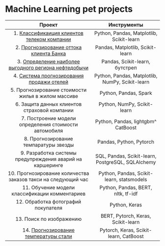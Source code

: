 # Machine Learning pet projects
| Проект | Инструменты | 
 |:---------------------------:| :---------------------------:|
| 1. [Классификаиция клиентов телеком компании](https://github.com/mcgrozov/ml_projects-/blob/main/%20%D0%9A%D0%BB%D0%B0%D1%81%D1%81%D0%B8%D1%84%D0%B8%D0%BA%D0%B0%D0%B8%D1%86%D0%B8%D1%8F%20%D0%BA%D0%BB%D0%B8%D0%B5%D0%BD%D1%82%D0%BE%D0%B2%20%D1%82%D0%B5%D0%BB%D0%B5%D0%BA%D0%BE%D0%BC%20%D0%BA%D0%BE%D0%BC%D0%BF%D0%B0%D0%BD%D0%B8%D0%B8.ipynb) | Python, Pandas, Matplotlib, Scikit-learn |
| 2. [Прогнозирование оттока клиента Банка](https://github.com/mcgrozov/ml_projects-/blob/main/%D0%9F%D1%80%D0%BE%D0%B3%D0%BD%D0%BE%D0%B7%D0%B8%D1%80%D0%BE%D0%B2%D0%B0%D0%BD%D0%B8%D0%B5%20%D0%BE%D1%82%D1%82%D0%BE%D0%BA%D0%B0%20%D0%BA%D0%BB%D0%B8%D0%B5%D0%BD%D1%82%D0%B0%20%D0%91%D0%B0%D0%BD%D0%BA%D0%B0.ipynb) | Pandas, Matplotlib, Scikit-learn | 
| 3. [Определение наиболее выгодного региона нефтедобычи](https://github.com/mcgrozov/ml_projects-/blob/main/%D0%9E%D0%BF%D1%80%D0%B5%D0%B4%D0%B5%D0%BB%D0%B5%D0%BD%D0%B8%D0%B5%20%D0%BD%D0%B0%D0%B8%D0%B1%D0%BE%D0%BB%D0%B5%D0%B5%20%D0%B2%D1%8B%D0%B3%D0%BE%D0%B4%D0%BD%D0%BE%D0%B3%D0%BE%20%D1%80%D0%B5%D0%B3%D0%B8%D0%BE%D0%BD%D0%B0%20%D0%BD%D0%B5%D1%84%D1%82%D0%B5%D0%B4%D0%BE%D0%B1%D1%8B%D1%87%D0%B8.ipynb) | Pandas, Scikit-learn, бутстреп |
| 4. [Система прогнозирования продажи отелей](https://github.com/mcgrozov/ml_projects-/blob/main/%D0%A1%D0%B8%D1%81%D1%82%D0%B5%D0%BC%D0%B0%20%D0%BF%D1%80%D0%BE%D0%B3%D0%BD%D0%BE%D0%B7%D0%B8%D1%80%D0%BE%D0%B2%D0%B0%D0%BD%D0%B8%D1%8F%20%D0%BF%D1%80%D0%BE%D0%B4%D0%B0%D0%B6%D0%B8%20%D0%BE%D1%82%D0%B5%D0%BB%D0%B5%D0%B8%CC%86.ipynb) | Python, Pandas, Matplotlib, NumPy, Scikit-learn |
| 5. Прогнозирование стоимости жилья в жилом массиве | Python, Pandas, Spark|
| 6. Защита данных клиентов страховой компании| Python, NumPy, Scikit-learn|
| 7. Построение модели определения стоимости автомобиля| Python, Pandas, lightgbm^ CatBoost|
| 8. Прогнозирование темпаратуры звезды| Pandas, Python, Pytorch|
| 9. Разработка системы предупреждения аварий на каршеринге| SQL, Pandas, Scikit-learn, PostgreSQL, SQLAlchemy|
| 10. Прогнозирование количества заказов такси на следующий час| Python, Pandas, Scikit-learn, statsmodels|
| 11.  Обучение модели классификации комментариев | Python, Pandas, BERT, nltk, tf-idf|
| 12.  Обработка фотографий покупателя|Python, Keras |
| 13.  Поиск по изображению| BERT, Pytorch, Keras, Scikit-learn |
| 14. [Прогнозирование температуры стали](https://github.com/mcgrozov/ml_projects-/blob/main/%D0%9F%D1%80%D0%BE%D0%B3%D0%BD%D0%BE%D0%B7%D0%B8%D1%80%D0%BE%D0%B2%D0%B0%D0%BD%D0%B8%D0%B5%20%D1%82%D0%B5%D0%BC%D0%BF%D0%B5%D1%80%D0%B0%D1%82%D1%83%D1%80%D1%8B%20%D1%81%D1%82%D0%B0%D0%BB%D0%B8.ipynb) | Pytorch, Keras, Scikit-learn, CatBoost |
